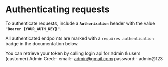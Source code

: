 # Authenticating requests

To authenticate requests, include a **`Authorization`** header with the value **`"Bearer {YOUR_AUTH_KEY}"`**.

All authenticated endpoints are marked with a `requires authentication` badge in the documentation below.

You can retrieve your token by calling login api for admin & users (customer) 
            Admin Cred:-
                email:- admin@gmail.com
                password:- admin@123

        
